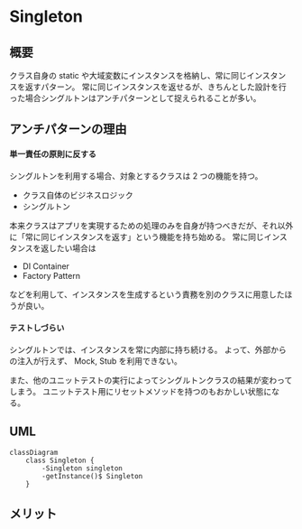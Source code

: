 
# Singleton

## 概要

クラス自身の static や大域変数にインスタンスを格納し、常に同じインスタンスを返すパターン。
常に同じインスタンスを返せるが、きちんとした設計を行った場合シングルトンはアンチパターンとして捉えられることが多い。

## アンチパターンの理由

#### 単一責任の原則に反する

シングルトンを利用する場合、対象とするクラスは 2 つの機能を持つ。

- クラス自体のビジネスロジック
- シングルトン

本来クラスはアプリを実現するための処理のみを自身が持つべきだが、それ以外に「常に同じインスタンスを返す」という機能を持ち始める。
常に同じインスタンスを返したい場合は

- DI Container
- Factory Pattern

などを利用して、インスタンスを生成するという責務を別のクラスに用意したほうが良い。

#### テストしづらい

シングルトンでは、インスタンスを常に内部に持ち続ける。
よって、外部からの注入が行えず、 Mock, Stub を利用できない。

また、他のユニットテストの実行によってシングルトンクラスの結果が変わってしまう。
ユニットテスト用にリセットメソッドを持つのもおかしい状態になる。

## UML

```mermaid
classDiagram
    class Singleton {
        -Singleton singleton
        -getInstance()$ Singleton
    }
```

## メリット




